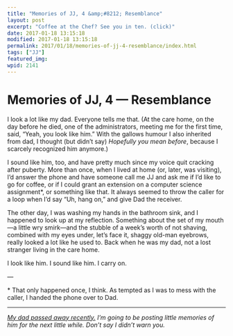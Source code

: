 ```yaml
---
title: "Memories of JJ, 4 &amp;#8212; Resemblance"
layout: post
excerpt: "Coffee at the Chef? See you in ten. (click)"
date: 2017-01-18 13:15:18
modified: 2017-01-18 13:15:18
permalink: 2017/01/18/memories-of-jj-4-resemblance/index.html
tags: ["JJ"]
featured_img: 
wpid: 2141
---
```


# Memories of JJ, 4 &#8212; Resemblance

I look a lot like my dad. Everyone tells me that. (At the care home, on the day before he died, one of the administrators, meeting me for the first time, said, “Yeah, you look like him.” With the gallows humour I also inherited from dad, I thought (but didn’t say) *Hopefully you mean before*, because I scarcely recognized him anymore.)

I sound like him, too, and have pretty much since my voice quit cracking after puberty. More than once, when I lived at home (or, later, was visiting), I’d answer the phone and have someone call me JJ and ask me if I’d like to go for coffee, or if I could grant an extension on a computer science assignment\*, or something like that. It always seemed to throw the caller for a loop when I’d say “Uh, hang on,” and give Dad the receiver.

The other day, I was washing my hands in the bathroom sink, and I happened to look up at my reflection. Something about the set of my mouth—a little wry smirk—and the stubble of a week’s worth of not shaving, combined with my eyes under, let’s face it, shaggy old-man eyebrows, really looked a lot like he used to. Back when he was my dad, not a lost stranger living in the care home.

I look like him. I sound like him. I carry on.

—

\* That only happened once, I think. As tempted as I was to mess with the caller, I handed the phone over to Dad.

- - - - - -

*[My dad passed away recently.](https://patrickjohanneson.com/2017/01/11/my-fathers-obituary/) I’m going to be posting little memories of him for the next little while. Don’t say I didn’t warn you.*
